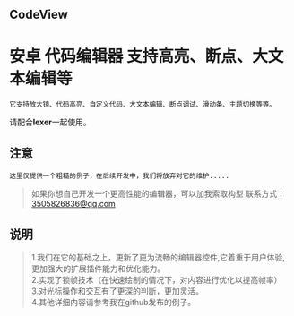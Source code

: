 ## CodeView

# 安卓 代码编辑器 支持高亮、断点、大文本编辑等

    它支持放大镜、代码高亮、自定义代码、大文本编辑、断点调试、滑动条、主题切换等等。  
请配合**lexer**一起使用。

## 注意

    这里仅提供一个粗糙的例子，在后续开发中，我们将放弃对它的维护.....
    
>   如果你想自己开发一个更高性能的编辑器，可以加我索取构型
>   联系方式：3505826836@qq.com

## 说明
>   1.我们在它的基础之上，更新了更为流畅的编辑器控件,它着重于用户体验,更加强大的扩展插件能力和优化能力。  
>         2.实现了锁帧技术（在快速绘制的情况下，对内容进行优化以提高帧率）  
>         3.对光标操作和交互有了更深的判断，更加灵活。   
>         4.其他详细内容请参考我在github发布的例子。
